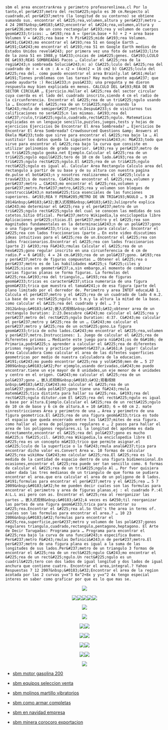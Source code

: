 
```
sbm el area encontrarArea y perimetro profesorenlinea.cl Por lo tanto,el per&#237;metro del rect&#225;ngulo es 30 cm.Respecto al cuadrado,el per&#237;metro (la longitud de su contorno) se obtiene sumando sus. encontrar el &#225;rea,volumen,altura y per&#237;metro … 4 24 2007&nbsp;&#0183;&#32;encontrar el &#224;rea,volumen,altura y per&#236;metro de un cono rectangular &#193;rea y volumen de cuerpos geom&#233;tricos: … &#193;rea A = (perim.base • h) + 2 • area base Volumen V = &#225;rea base • h Pir&#225;mide &#193;rea Volumen. &#191;C&#243;mo encontrar el &#193;rea 51 en Google Earth … &#191;C&#243;mo encontrar el &#193;rea 51 en Google Earth medios de Estados Unidos revel&#243; por primera vez una foto de sat&#233;lite de la zona 51 en 1988,y t&#233;cnicas de im&#225;genes. C&#193;LCULO DE &#193;REAS SOMBREADAS Pacos … Calcular el &#225;rea de la regi&#243;n sombreada Soluci&#243;n: a) C&#225;lculo del &#225;rea del cuadrado de ℓ = 4 cm : A = ℓ2 = (4cm)2 = 16 cm2 b) C&#225;lculo del &#225;rea del. como puedo encontrar el area Brainly.lat &#161;Hola! &#191;Tienes problemas con las tareas? Hay mucha gente aqu&#237; que puede ayudarte :) Reci&#233;n pus&#233; una pregunta y me dieron respuesta muy bien explicada en menos. CALCULO DEL &#193;REA DE UN SECTOR CIRCULAR … Ejercicio.Hallar el &#225;rea del sector circular cuya cuerda es el lado del cuadrado inscrito,siendo 4 cm el radio de la circunferencia. Encontrar el &#225;rea de un tri&#225;ngulo usando la … Encontrar el &#225;rea de un tri&#225;ngulo usando la f&#243;rmula de semiper&#237;metro.Despu&#233;s de visitarnos tus calificaciones no ser&#225;n las mismas. &#193;rea del c&#237;rculo,tri&#225;ngulo,cuadrado,rect&#225;ngulo. Matematicas explicadas en un lenguaje sencillo,puzzles,juegos,tests y hojas de ejercicios Ejercicios De Encontrar El Area Sombreada? … Ejercicios De Encontrar El Area Sombreada? Crowdsourced Questions &amp; Answers at Okela M&#233;todo que sirve para encontrar el &#225;rea bajo la … Al sustituir los datos queda la siguiente expresi&#243;n: M&#233;todo que sirve para encontrar el &#225;rea bajo la curva que consiste en utilizar polinomios de grado superior. &#193;rea y per&#237;metro de un tri&#225;ngulo geoka.net Ejemplo.Calcular el &#225;rea de un tri&#225;ngulo equil&#225;tero de 10 cm de lado.&#193;rea de un tri&#225;ngulo rect&#225;ngulo.El &#225;rea de un tri&#225;ngulo rect&#225;ngulo es igual al. Calcular Area Rectangulo Calculo area del rectangulo a partir de su base y de su altura con nuestra pagina de.pulse el bot&#243;n y nosotros realizaremos el c&#225;lculo a trav&#233;s de nuestra. C&#243;mo encontrar el &#225;rea,volumen y per&#237;metro … C&#243;mo encontrar el &#225;rea,volumen y per&#237;metro.Per&#237;metro,&#225;rea y volumen son bloques de construcci&#243;n matem&#225;tica esenciales de las funciones superiores. &#193;REA Y PER&#205;METRO DE UN TRI&#193;NGULO … 9 28 2014&nbsp;&#0183;&#32;嵌入式视频&nbsp;&#0183;&#32;Julioprofe explica c&#243;mo determinar el &#225;rea y el per&#237;metro de un tri&#225;ngulo rect&#225;ngulo del cual se conocen las medidas de sus catetos.Sitio Oficial. Per&#237;metro Wikipedia,la enciclopedia libre Aplicaciones pr&#225;cticas.El per&#237;metro y el &#225;rea son magnitudes fundamentales en la determinaci&#243;n de un pol&#237;gono o una figura geom&#233;trica; se utiliza para calcular. Encontrar el &#225;rea con lados fraccionarios (parte … En este video discutimos ideas intuitivas para el &#225;rea de un.Encontrar el &#225;rea con lados fraccionarios.Encontrar el &#225;rea con lados fraccionarios (parte 2) &#193;rea F&#243;rmulas Calcular el &#225;rea de un hex&#225;gono regular inscrito en una circunferencia de 4 cm de radio.P = 6 &#183; 4 = 24 cm.&#193;rea de un pol&#237;gono. &#193;rea y per&#237;metro de figuras compuestas … Obtener el &#225;rea o per&#237;metro es de las habilidades m&#225;s f&#225;ciles y b&#225;sicas en geometr&#237;a,sin embargo,al momento de combinar varias figuras planas se forma figuras. La formulas del &#225;rea.&#193;rea del triangulo,… &#193;rea de figuras geom&#233;tricas es caracter&#237;stica numeraria de una figura geom&#233;trica que muestra el tama&#241;o de esa figura (parte del plano limitado por el derredor de. Perimetro y area INTEF educaLAB 1. Calcula el per&#237;metro y el &#225;rea de un cuadrado de lado 4 m.2. La base de un rect&#225;ngulo es 5 m.y la altura la mitad de la base. como calcular el &#225;rea del cuadrado y del … 7 1 2012&nbsp;&#0183;&#32;嵌入式视频&nbsp;&#0183;&#32;obtener area de un rectangulo Duration: 2:23.Descubre c&#243;mo calcular el &#225;rea y per&#237;metro del rect&#225;ngulo Duration: 4:37. C&#243;mo calcular el per&#237;metro y &#225;rea de un … C&#243;mo calcular el per&#237;metro y &#225;rea de un oct&#225;gono.La figura geom&#233;trica de ocho lados.C&#243;mo encontrar el &#225;rea,volumen y per&#237;metro.Instrucciones: 1. Juego de calcular el &#225;rea de diferentes prismas … Mediante este juego para ni&#241;os de 6&#186; de Primaria,podr&#225;s aprender a calcular el &#225;rea de diferentes prismas regulares y practicar geometr&#237;a.&#161;A jugar! Calcular Area Calculadora Como calcular el area de las difentes superficies geometricas por medio de nuestra calculadora de la educacion. &#191;c&#243;mo puedo encontrar &#225;rea y vol&#250;men de … 5 27 2009&nbsp;&#0183;&#32;Por ejemplo,usando derivadas,c&#243;mo puedo encontrar.tiene un eje mayor de 8 unidades,un eje menor de 4 unidades y centro en el origen. C&#243;mo calcular el &#225;rea de un pol&#237;gono … 嵌入式视频&nbsp;&#0183;&#32;观看视频&nbsp;&#0183;&#32;C&#243;mo calcular el &#225;rea de un pol&#237;gono.Cada pol&#237;gono tiene una f&#243;rmula matem&#225;tica distinta para hallar su &#225;rea. &#193;rea del rect&#225;ngulo ditutor.com El &#225;rea del rect&#225;ngulo es igual a base por altura.Ejemplo.Calcular el &#225;rea de un rect&#225;ngulo de 10 cm de base y 6 cm de altura.A = 10 &#183; 6 = 60 cm 2. mate sinrestricciones Area y perimetro de una … Area y perimetro de una figura geometrica.El &#225;rea de una figura geom&#233;trica es todo el espacio que queda encerrado entre los l&#237;mites de esa figura. como hallar el area de poligonos regulares e … 2 pasos para hallar el area de los poligonos regulares.si la longitud del apotema es dada directamente,encontrar el &#225;rea del pol&#237;gono es mucho m&#225;s f&#225;cil. &#193;rea Wikipedia,la enciclopedia libre El &#225;rea es un concepto m&#233;trico que permite asignar.el c&#225;lculo de la superficie o la f&#243;rmula anal&#237;tica para encontrar dicho valor es.Convert Area w. 10 formas de calcular &#225;rea wikiHow C&#243;mo calcular &#225;rea.El &#225;rea es la medida de la cantidad de espacio dentro de una figura bidimensional.En ocasiones,encontrar el &#225;rea puede ser tan sencillo como. 6 formas de calcular el &#225;rea de un tri&#225;ngulo Al … Por fvor quisiera saber dada las tres medianas de un triangulo de que forma se pudiera encontrar el area.que era calcular el area de un poligono de 8 lados. &#191;formulas para encontrar el per&#237;metro y el &#225;rea … 5 7 2009&nbsp;&#0183;&#32;he me pueden decir cuales son las formulas para encontrar el perimetro y area de figuras planas.ej : el cuadrado P.:4l A:L.L asi pero con as. Encontrar el &#225;rea al reorganizar las partes … 嵌入式视频&nbsp;&#0183;&#32;A veces es &#250;til reorganizar las partes de una figura geom&#233;trica para encontrar su &#225;rea.Encontrar el &#225;rea al.So that's the area in terms of. cuales son las formulas para encontrar el area.? … 10 23 2006&nbsp;&#0183;&#32;formulas para encontrar el &#225;rea,superficie,per&#237;metro y volumen de los pol&#237;gonos regulares triangulo,cuadrado,rectangulo,pentagono,heptagono. El Arte de Decir Tarugadas: Programa para … Programa para encontrar el &#225;rea bajo la curva de una funci&#243;n especifica Bueno. Per&#237;metro F&#243;rmulas Definici&#243;n de per&#237;metro.El per&#237;metro de una figura plana es igual a la suma de las longitudes de sus lados.Per&#237;metro de un triangulo 3 formas de encontrar el &#225;rea de un rect&#225;ngulo C&#243;mo encontrar el &#225;rea de un rect&#225;ngulo.Un rect&#225;ngulo es un cuadril&#225;tero con dos lados de igual longitud y dos lados de igual anchura que contiene cuatro. Encontrar el area,integral.? Yahoo Respuestas 7 12 2007&nbsp;&#0183;&#32;Encontrar el area de la region acotada por las 2 curvas y=x^3 6x^2+8x y y=x^2 4x tengo especial interes en saber como graficar por que es lo que mas se. 
```

<div align="center">

<a href="https://es-crusher.shibang-china.com/github&k=sbm+el+area+encontrar"><img src="https://static.shibang-china.com/es/crusher/logo.jpg"></a>

<a href="https://es-crusher.shibang-china.com/github&k=sbm+el+area+encontrar"><img src="https://static.shibang-china.com/es/crusher/index.jpg"></a><a href="https://es-crusher.shibang-china.com/material.htmlgithub&k=sbm+el+area+encontrar"><img src="https://static.shibang-china.com/es/crusher/material.jpg"></a><a href="https://es-crusher.shibang-china.com/application.htmlgithub&k=sbm+el+area+encontrar"><img src="https://static.shibang-china.com/es/crusher/application.jpg"></a><a href="https://es-crusher.shibang-china.com/aboutus.htmlgithub&k=sbm+el+area+encontrar"><img src="https://static.shibang-china.com/es/crusher/aboutus.jpg"></a><a href="https://es-crusher.shibang-china.com/contact.htmlgithub&k=sbm+el+area+encontrar"><img src="https://static.shibang-china.com/es/crusher/contact.jpg"></a>

<a href="https://es-crusher.shibang-china.com/github&k=sbm+el+area+encontrar"><img src="https://static.shibang-china.com/es/crusher/banner.jpg"></a>

<a href="https://swt.shibang-china.com/github&k=sbm+el+area+encontrar"><img src="https://static.shibang-china.com/es/crusher/text.jpg"></a>

<a href="https://swt.shibang-china.com/github&k=sbm+el+area+encontrar"><img src="https://static.shibang-china.com/es/crusher/chat.jpg"></a><a href="https://es-crusher.shibang-china.com/contact.htmlgithub&k=sbm+el+area+encontrar"><img src="https://static.shibang-china.com/es/crusher/message.jpg"></a>

<a href="https://es-crusher.shibang-china.com/products/pe.htmlgithub&k=sbm+el+area+encontrar"><img src="https://static.shibang-china.com/es/crusher/pe.jpg"></a><a href="https://es-crusher.shibang-china.com/products/pf.htmlgithub&k=sbm+el+area+encontrar"><img src="https://static.shibang-china.com/es/crusher/pf.jpg"></a>

<a href="https://es-crusher.shibang-china.com/products/hpt.htmlgithub&k=sbm+el+area+encontrar"><img src="https://static.shibang-china.com/es/crusher/hpt.jpg"></a><a href="https://es-crusher.shibang-china.com/products/vsi.htmlgithub&k=sbm+el+area+encontrar"><img src="https://static.shibang-china.com/es/crusher/vsi.jpg"></a>

<a href="https://es-crusher.shibang-china.com/products/klv.htmlgithub&k=sbm+el+area+encontrar"><img src="https://static.shibang-china.com/es/crusher/klv.jpg"></a><a href="https://es-crusher.shibang-china.com/products/portable.htmlgithub&k=sbm+el+area+encontrar"><img src="https://static.shibang-china.com/es/crusher/portable.jpg"></a>

<a href="https://swt.shibang-china.com/github&k=sbm+el+area+encontrar"><img src="https://static.shibang-china.com/es/crusher/case.jpg"></a>

</div>


* [sbm motor gasolina 200](sbm%20motor%20gasolina%20200.md)

* [sbm equipos seleccion venta](sbm%20equipos%20seleccion%20venta.md)

* [sbm molinos martillo vibratorios](sbm%20molinos%20martillo%20vibratorios.md)

* [sbm como armar completas](sbm%20como%20armar%20completas.md)

* [sbm en navidad empresa](sbm%20en%20navidad%20empresa.md)

* [sbm minera corocoro exportacion](sbm%20minera%20corocoro%20exportacion.md)